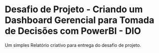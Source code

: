 # Desafio de Projeto - Criando um Dashboard Gerencial para Tomada de Decisões com PowerBI - DIO

Um simples Relatório criativo para entrega do desafio de projeto.
